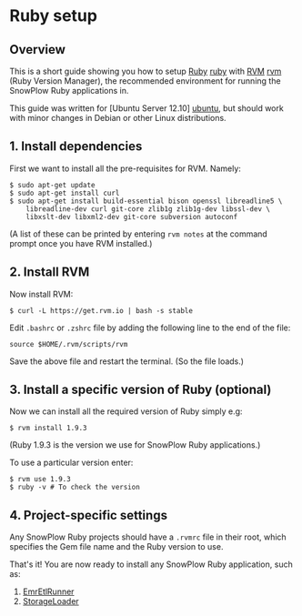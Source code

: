 # Ruby setup

## Overview

This is a short guide showing you how to setup [Ruby] [ruby] with [RVM] [rvm] (Ruby Version Manager), the recommended environment for running the SnowPlow Ruby applications in.

This guide was written for [Ubuntu Server 12.10] [ubuntu], but should work with minor changes in Debian or other Linux distributions.

## 1. Install dependencies

First we want to install all the pre-requisites for RVM. Namely:

	$ sudo apt-get update
	$ sudo apt-get install curl
	$ sudo apt-get install build-essential bison openssl libreadline5 \
		libreadline-dev curl git-core zlib1g zlib1g-dev libssl-dev \
		libxslt-dev libxml2-dev git-core subversion autoconf	

(A list of these can be printed by entering `rvm notes` at the command prompt once you have RVM installed.)

## 2. Install RVM

Now install RVM:
	
	$ curl -L https://get.rvm.io | bash -s stable

Edit `.bashrc` or `.zshrc` file by adding the following line to the end of the file:

	source $HOME/.rvm/scripts/rvm

Save the above file and restart the terminal. (So the file loads.) 

## 3. Install a specific version of Ruby (optional)

Now we can install all the required version of Ruby simply e.g:

	$ rvm install 1.9.3

(Ruby 1.9.3 is the version we use for SnowPlow Ruby applications.)

To use a particular version enter:

	$ rvm use 1.9.3
	$ ruby -v # To check the version

## 4. Project-specific settings

Any SnowPlow Ruby projects should have a `.rvmrc` file in their root, which specifies the Gem file name and the Ruby version to use.

That's it! You are now ready to install any SnowPlow Ruby application, such as:

1. [EmrEtlRunner](Deploying-EmrEtlRunner)
2. [StorageLoader](StorageLoader-setup)

[ruby]: http://www.ruby-lang.org/en/
[rvm]: https://rvm.io/

[ubuntu]: http://www.ubuntu.com/download/server